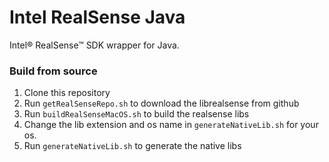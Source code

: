 # Intel RealSense Java
Intel® RealSense™ SDK wrapper for Java.

### Build from source

1. Clone this repository
2. Run `getRealSenseRepo.sh` to download the librealsense from github
3. Run `buildRealSenseMacOS.sh` to build the realsense libs
3. Change the lib extension and os name in `generateNativeLib.sh` for your os.
4. Run `generateNativeLib.sh` to generate the native libs
